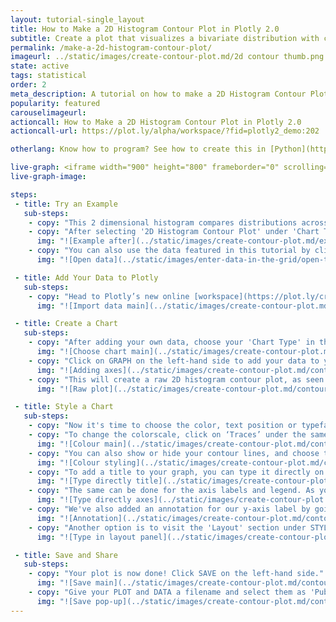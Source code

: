 ```yaml
---
layout: tutorial-single_layout
title: How to Make a 2D Histogram Contour Plot in Plotly 2.0
subtitle: Create a plot that visualizes a bivariate distribution with contour lines.
permalink: /make-a-2d-histogram-contour-plot/
imageurl: ../static/images/create-contour-plot.md/2d contour thumb.png
state: active
tags: statistical
order: 2
meta_description: A tutorial on how to make a 2D Histogram Contour Plot in Plotly 2.0.
popularity: featured
carouselimageurl:
actioncall: How to Make a 2D Histogram Contour Plot in Plotly 2.0
actioncall-url: https://plot.ly/alpha/workspace/?fid=plotly2_demo:202

otherlang: Know how to program? See how to create this in [Python](https://plot.ly/python/density-plots/#2d-histogram-contour-plot-with-histogram-subplots).

live-graph: <iframe width="900" height="800" frameborder="0" scrolling="no" src="https://plot.ly/~plotly2_demo/202.embed"></iframe>
live-graph-image:

steps:
 - title: Try an Example
   sub-steps:
    - copy: "This 2 dimensional histogram compares distributions across two variables in a contour plot fashion and the distribution is depicted by a colorscale."
    - copy: "After selecting '2D Histogram Contour Plot' under 'Chart Type', you can check out an example before adding your own data. Clicking the 'try an example' button will show what a sample chart looks like after adding data and playing with the style. You'll also see what values and style attributes were selected for this specific plot, as well as the end result."
      img: "![Example after](../static/images/create-contour-plot.md/example contour.png)"
    - copy: "You can also use the data featured in this tutorial by clicking on 'Open This Data in Plotly' on the left-hand side. It'll open in the workspace."
      img: "![Open data](../static/images/enter-data-in-the-grid/open-this-data.png)"

 - title: Add Your Data to Plotly
   sub-steps:
    - copy: "Head to Plotly’s new online [workspace](https://plot.ly/create) and add your data. You have the option of typing directly in the grid, uploading your file, or entering a URL of an online dataset. Plotly accepts .xls, .xlsx, or .csv files. For more information on how to enter your data, see [this](http://help.plot.ly/add-data-to-the-plotly-grid/) tutorial."
      img: "![Import data main](../static/images/create-contour-plot.md/contour import.png)"

 - title: Create a Chart
   sub-steps:
    - copy: "After adding your own data, choose your 'Chart Type' in the GRAPH section on the left-hand side and select '2D Histogram Contour Plot'."
      img: "![Choose chart main](../static/images/create-contour-plot.md/contour chart type.png)"
    - copy: "Click on GRAPH on the left-hand side to add your data to your plot. After selecting '2D Histogram Contour Plot', you should then fill out the X and Y dropdown to create the plot."
      img: "![Adding axes](../static/images/create-contour-plot.md/contour choose data.png)"
    - copy: "This will create a raw 2D histogram contour plot, as seen below."
      img: "![Raw plot](../static/images/create-contour-plot.md/contour raw plot.png)"

 - title: Style a Chart
   sub-steps:
    - copy: "Now it's time to choose the color, text position or typeface. Click on STYLE on the left-hand side to play around with the style of your plot."
    - copy: "To change the colorscale, click on ‘Traces’ under the same STYLE tab, and choose the colorscale you want, with the added option of reversing the colorscale. Note that certain colors and typeface are only available with a PRO subscription. Click [here](https://plot.ly/products/cloud/) to upgrade!"
      img: "![Colour main](../static/images/create-contour-plot.md/contour color.png)"
    - copy: "You can also show or hide your contour lines, and choose the type, thickness, color and numbers of lines. This is also where you select the colorscale range, as well as the x and y binning as auto or custom, play with the max bins, and show or hide your color bar."
      img: "![Colour styling](../static/images/create-contour-plot.md/contour style.gif)"  
    - copy: "To add a title to your graph, you can type it directly on the title by double-clicking it. "
      img: "![Type directly title](../static/images/create-contour-plot.md/contour title.png)"
    - copy: "The same can be done for the axis labels and legend. As you can see int he image below, we've used latex for our x-axis label. If you want to learn more about this cool typesetting system, click [here](http://help.plot.ly/LaTeX-basics/)."
      img: "![Type directly axes](../static/images/create-contour-plot.md/contour x axis.png)"
    - copy: "We've also added an annotation for our y-axis label by going to 'Notes' and clicking on the blue '+Annotation' button, then selecting 'General Annotation'. For more information on annotations, visit [this](http://help.plot.ly/how-to-add-annotations/) page."
      img: "![Annotation](../static/images/create-contour-plot.md/contour annotation.png)"
    - copy: "Another option is to visit the 'Layout' section under STYLE, click on 'Title and Fonts' and enter your title in the box, as shown below."
      img: "![Type in layout panel](../static/images/create-contour-plot.md/contour title tab.png)"

 - title: Save and Share
   sub-steps:
    - copy: "Your plot is now done! Click SAVE on the left-hand side."
      img: "![Save main](../static/images/create-contour-plot.md/contour save button.png)"
    - copy: "Give your PLOT and DATA a filename and select them as 'Public' or 'Private'. For more information on how sharing works, including the difference between private, public, and secret sharing, visit [this](http://help.plot.ly/save-share-and-export-in-plotly/) page."
      img: "![Save pop-up](../static/images/create-contour-plot.md/contour save plot and data.png)"     
---
```

